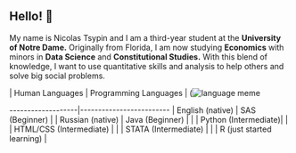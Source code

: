## Hello! 👋

My name is Nicolas Tsypin and I am a third-year student at the **University of Notre Dame.** Originally from Florida, I am now studying **Economics** with minors in **Data Science** and **Constitutional Studies.** With this blend of knowledge, I want to use quantitative skills and analysis to help others and solve big social problems.  

| Human Languages | Programming Languages | (![language meme](https://github.com/user-attachments/assets/ed59f64d-f890-48c3-8d72-30ed8d3ec7ba)

-------------------|-------------------------
| English (native)  | SAS (Beginner) |
| Russian (native) | Java (Beginner) |
| | Python (Intermediate)|
| | HTML/CSS (Intermediate) |
| | STATA (Intermediate) |
| | R (just started learning) |
 
<!--
**nicolastsypin/nicolastsypin** is a ✨ _special_ ✨ repository because its `README.md` (this file) appears on your GitHub profile.

Here are some ideas to get you started:

- 🔭 I’m currently working on my junior year at Notre Dame. 
- 🌱 I’m currently learning R and constitutional law. 
- 👯 I’m looking to collaborate on ...
- 🤔 I’m looking for help with ...
- 💬 Ask me about Pokemon
- 📫 How to reach me: ...
- 😄 Pronouns: ...
- ⚡ Fun fact: ...
-->
